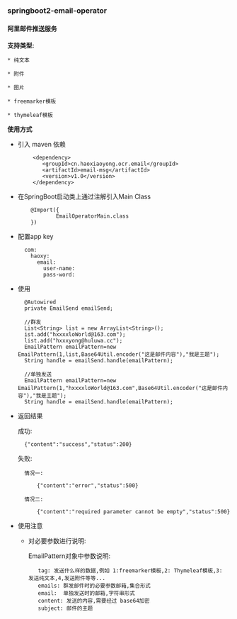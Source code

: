 ### springboot2-email-operator

#### 阿里邮件推送服务

**支持类型:**

    * 纯文本
    
    * 附件
    
    * 图片
    
    * freemarker模板
    
    * thymeleaf模板
    
**使用方式**

* 引入 maven 依赖

```
        <dependency>
           <groupId>cn.haoxiaoyong.ocr.email</groupId>
           <artifactId>email-msg</artifactId>
           <version>v1.0</version>
        </dependency> 
```
 
* 在SpringBoot启动类上通过注解引入Main Class
  
          @Import({
                  EmailOperatorMain.class
          })  
 
* 配置app key

        com:
          haoxy:
            email:
              user-name:
              pass-word:
 
* 使用 


        @Autowired
        private EmailSend emailSend;   
        
        //群发
        List<String> list = new ArrayList<String>();
        ist.add("hxxxxloWorld@163.com");
        list.add("hxxxyong@huluwa.cc");
        EmailPattern emailPattern=new EmailPattern(1,list,Base64Util.encoder("这是邮件内容"),"我是主题");
        String handle = emailSend.handle(emailPattern);   
        
        //单独发送
        EmailPattern emailPattern=new EmailPattern(1,"hxxxxloWorld@163.com",Base64Util.encoder("这是邮件内容"),"我是主题");
        String handle = emailSend.handle(emailPattern); 
        
        
* 返回结果   

    
    成功: 
    
        {"content":"success","status":200}    
    
    
    失败:
    
        情况一:
    
            {"content":"error","status":500}  
       
        情况二:
        
            {"content":"required parameter cannot be empty","status":500}
            
* 使用注意 

    * 对必要参数进行说明:
        
        EmailPattern对象中参数说明:
        
             tag: 发送什么样的数据,例如 1:freemarker模板,2: Thymeleaf模板,3: 发送纯文本,4,发送附件等等...
             emails: 群发邮件时的必要参数邮箱,集合形式  
             email:  单独发送时的邮箱,字符串形式
             content: 发送的内容,需要经过 base64加密
             subject: 邮件的主题  